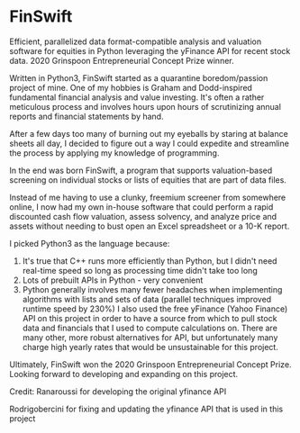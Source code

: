 # FinSwift
Efficient, parallelized data format-compatible analysis and valuation software for equities in Python leveraging the yFinance API for recent stock data. 2020 Grinspoon Entrepreneurial Concept Prize winner. 

Written in Python3, FinSwift started as a quarantine boredom/passion project of mine. 
One of my hobbies is Graham and Dodd-inspired fundamental financial analysis and value investing. It's often a rather meticulous process and involves hours upon hours of scrutinizing annual reports and financial statements by hand.

After a few days too many of burning out my eyeballs by staring at balance sheets all day, I decided to figure out a way I could expedite and streamline the process by applying my knowledge of programming.

In the end was born FinSwift, a program that supports valuation-based screening on individual stocks or lists of equities that are part of data files. 

Instead of me having to use a clunky, freemium screener from somewhere online, I now had my own in-house software that could perform a rapid discounted cash flow valuation, assess solvency, and analyze price and assets without needing to bust open an Excel spreadsheet or a 10-K report.

I picked Python3 as the language because:
1. It's true that C++ runs more efficiently than Python, but I didn't need real-time speed so long as processing time didn't take too long
2. Lots of prebuilt APIs in Python - very convenient
3. Python generally involves many fewer headaches when implementing algorithms with lists and sets of data (parallel techniques improved runtime speed by 230%)
I also used the free yFinance (Yahoo Finance) API on this project in order to have a source from which to pull stock data and financials that I used to compute calculations on. There are many other, more robust alternatives for API, but unfortunately many charge high yearly rates that would be unsustainable for this project.

Ultimately, FinSwift won the 2020 Grinspoon Entrepreneurial Concept Prize. Looking forward to developing and expanding on this project.

Credit:
Ranaroussi for developing the original yfinance API

Rodrigobercini for fixing and updating the yfinance API that is used in this project

